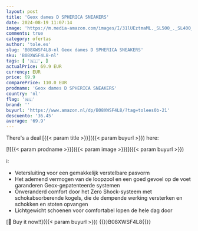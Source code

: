 ```yaml
---
layout: post
title: 'Geox dames D SPHERICA SNEAKERS'
date: 2024-08-19 11:07:14
image: 'https://m.media-amazon.com/images/I/31lUEztmaML._SL500_._SL400_.jpg'
comments: true
category: ofertas
author: 'tole.es'
slug: 'B08XWSF4L8-nl Geox dames D SPHERICA SNEAKERS'
sku: 'B08XWSF4L8-nl'
tags: [ '🇳🇱', ]
actualPrice: 69.9 EUR
currency: EUR
price: 69.9
comparePrice: 110.0 EUR
prodname: 'Geox dames D SPHERICA SNEAKERS'
country: 'nl'
flag: '🇳🇱'
brand: ''
buyurl: 'https://www.amazon.nl/dp/B08XWSF4L8/?tag=tolees0b-21'
descuento: '36.45'
average: '69.9'
---
```


There's a deal [{{< param title >}}]({{< param buyurl >}})  here:

[![{{< param prodname >}}]({{< param image >}})]({{< param buyurl >}})

ℹ️:

- Vetersluiting voor een gemakkelijk verstelbare pasvorm
- Het ademend vermogen van de loopzool en een goed gevoel op de voet garanderen Geox-gepatenteerde systemen
- Onveranderd comfort door het Zero Shock-systeem met schokabsorberende kogels, die de dempende werking versterken en schokken en stoten opvangen
- Lichtgewicht schoenen voor comfortabel lopen de hele dag door

[🛒 Buy it now!!]({{< param buyurl >}})
{{<world>}}B08XWSF4L8{{</world>}}
